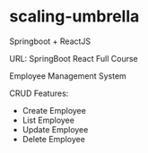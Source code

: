 # scaling-umbrella
Springboot + ReactJS

URL: SpringBoot React Full Course

Employee Management System

CRUD Features:
- Create Employee
- List Employee
- Update Employee
- Delete Employee
